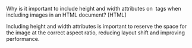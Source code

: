 Why is it important to include height and width attributes on <img height width> tags when including images in an HTML document? [HTML]



Including height and width attributes is important to reserve the space for the image at the correct aspect ratio, reducing layout shift and improving performance.